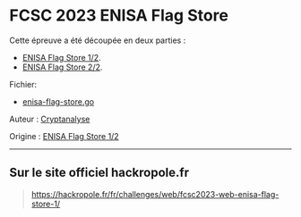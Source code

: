 # FCSC 2023 ENISA Flag Store


Cette épreuve a été découpée en deux parties :
- [ENISA Flag Store 1/2](README_1_2.md).
- [ENISA Flag Store 2/2](README_2_2.md).

Fichier:
- [enisa-flag-store.go](enisa-flag-store.go)



Auteur : [Cryptanalyse](https://twitter.com/Cryptanalyse)

Origine : [ENISA Flag Store 1/2](https://hackropole.fr/fr/challenges/web/fcsc2023-web-enisa-flag-store-1/)



-----------


## Sur le site officiel hackropole.fr
> https://hackropole.fr/fr/challenges/web/fcsc2023-web-enisa-flag-store-1/